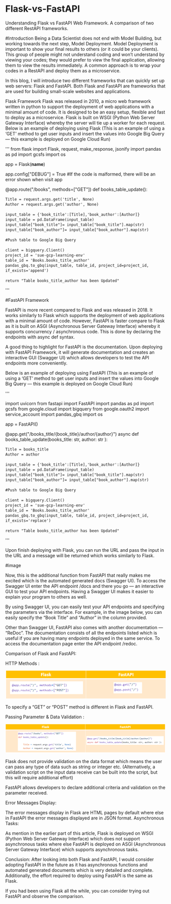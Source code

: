 # Flask-vs-FastAPI
Understanding Flask vs FastAPI Web Framework. A comparison of two different RestAPI frameworks.

#Introduction
Being a Data Scientist does not end with Model Building, but working towards the next step, Model Deployment. Model Deployment is important to show your final results to others (or it could be your clients). This group of people might not understand coding and won’t understand by viewing your codes; they would prefer to view the final application, allowing them to view the results immediately. A common approach is to wrap your codes in a RestAPI and deploy them as a microservice.

In this blog, I will introduce two different frameworks that can quickly set up web servers: Flask and FastAPI. Both Flask and FastAPI are frameworks that are used for building small-scale websites and applications.

Flask Framework
Flask was released in 2010, a micro web framework written in python to support the deployment of web applications with a minimal amount of code. It is designed to be an easy setup, flexible and fast to deploy as a microservice. Flask is built on WSGI (Python Web Server Gateway Interface) whereby the server will tie up a worker for each request.
Below is an example of deploying using Flask (This is an example of using a ‘GET’ method to get user inputs and insert the values into Google Big Query — this example is deployed on Google Cloud Run)

'''
from flask import Flask, request, make_response, jsonify
import pandas as pd
import gcsfs
import os

app = Flask(__name__)

app.config["DEBUG"] = True #If the code is malformed, there will be an error shown when visit app

@app.route("/books", methods=["GET"])
def books_table_update():
    
    Title = request.args.get('title', None)
    Author = request.args.get('author', None)

    input_table = {'book_title':[Title],'book_author':[Author]}
    input_table = pd.DataFrame(input_table)
    input_table["book_title"]= input_table["book_title"].map(str)
    input_table["book_author"]= input_table["book_author"].map(str)
    
    #Push table to Google Big Query

    client = bigquery.Client()
    project_id = 'sue-gcp-learning-env'
    table_id = 'Books.books_title_author'
    pandas_gbq.to_gbq(input_table, table_id, project_id=project_id, if_exists='append')
    
    return "Table books_title_author has been Updated"

'''

#FastAPI Framework

FastAPI is more recent compared to Flask and was released in 2018. It works similarly to Flask which supports the deployment of web applications with a minimal amount of code. However, FastAPI is faster compare to Flask as it is built on ASGI (Asynchronous Server Gateway Interface) whereby it supports concurrency / asynchronous code. This is done by declaring the endpoints with async def syntax.

A good thing to highlight for FastAPI is the documentation. Upon deploying with FastAPI Framework, it will generate documentation and creates an interactive GUI (Swagger UI) which allows developers to test the API endpoints more conveniently.

Below is an example of deploying using FastAPI (This is an example of using a ‘GET’ method to get user inputs and insert the values into Google Big Query — this example is deployed on Google Cloud Run)

'''

import uvicorn
from fastapi import FastAPI
import pandas as pd
import gcsfs
from google.cloud import bigquery
from google.oauth2 import service_account
import pandas_gbq
import os

app = FastAPI()

@app.get("/books_title/{book_title}/author/{author}")
async def books_table_update(books_title: str, author: str ):
    
    Title = books_title
    Author = author

    input_table = {'book_title':[Title],'book_author':[Author]}
    input_table = pd.DataFrame(input_table)
    input_table["book_title"]= input_table["book_title"].map(str)
    input_table["book_author"]= input_table["book_author"].map(str)
    
    #Push table to Google Big Query

    client = bigquery.Client()
    project_id = 'sue-gcp-learning-env'
    table_id = 'Books.books_title_author'
    pandas_gbq.to_gbq(input_table, table_id, project_id=project_id, if_exists='replace')
    
    return "Table books_title_author has been Updated"

'''

Upon finish deploying with Flask, you can run the URL and pass the input in the URL and a message will be returned which works similarly to Flask.

#image

Now, this is the additional function from FastAPI that really makes me excited which is the automated generated docs (Swagger UI). To access the Swagger UI enter the API endpoint /docs and there you go — an interactive GUI to test your API endpoints. Having a Swagger UI makes it easier to explain your program to others as well.

By using Swagger UI, you can easily test your API endpoints and specifying the parameters via the interface. For example, in the image below, you can easily specify the “Book Title” and “Author” in the column provided.

Other than Swagger UI, FastAPI also comes with another documentation — “ReDoc”. The documentation consists of all the endpoints listed which is useful if you are having many endpoints deployed in the same service. To access the documentation page enter the API endpoint /redoc.

Comparison of Flask and FastAPI:

HTTP Methods : 

![HTTP Methods](https://github.com/Mithlesh-Navlakhe/Flask-vs-FastAPI/blob/main/1_eG7Xz7J22Cvyt90RyE6C7g.png)

To specify a “GET” or “POST” method is different in Flask and FastAPI.

Passing Parameter & Data Validation :

![HTTP Methods](https://github.com/Mithlesh-Navlakhe/Flask-vs-FastAPI/blob/main/1_5vpbnDfgLPKzem5yUAGLVw.png)

Flask does not provide validation on the data format which means the user can pass any type of data such as string or integer etc. (Alternatively, a validation script on the input data receive can be built into the script, but this will require additional effort)

FastAPI allows developers to declare additional criteria and validation on the parameter received.

Error Messages Display:

The error messages display in Flask are HTML pages by default where else in FastAPI the error messages displayed are in JSON format.
Asynchronous Tasks:

As mention in the earlier part of this article, Flask is deployed on WSGI (Python Web Server Gateway Interface) which does not support asynchronous tasks where else FastAPI is deployed on ASGI (Asynchronous Server Gateway Interface) which supports asynchronous tasks.

Conclusion:
After looking into both Flask and FastAPI, I would consider adopting FastAPI in the future as it has asynchronous functions and automated generated documents which is very detailed and complete. Additionally, the effort required to deploy using FastAPI is the same as Flask.

If you had been using Flask all the while, you can consider trying out FastAPI and observe the comparison.
